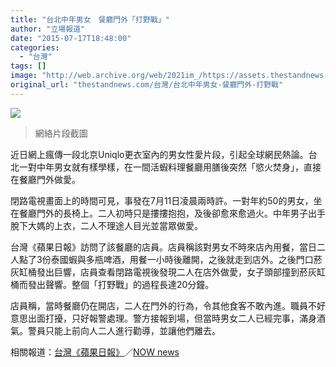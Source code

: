 ```yaml
---
title: "台北中年男女　餐廳門外「打野戰」"
author: "立場報道"
date: "2015-07-17T18:48:00"
categories:
  - "台灣"
tags: []
image: "http://web.archive.org/web/2021im_/https://assets.thestandnews.com/media/photos/Screen20Shot202015-07-1720at207.31.2820PM20120copy_OAbnk.png"
original_url: "thestandnews.com/台灣/台北中年男女-餐廳門外-打野戰"
---
```

![](http://web.archive.org/web/2021im_/https://assets.thestandnews.com/media/photos/Screen20Shot202015-07-1720at207.31.2820PM20120copy_OAbnk.png)
> 網絡片段截圖

近日網上瘋傳一段北京Uniqlo更衣室內的男女性愛片段，引起全球網民熱論。台北一對中年男女就有樣學樣，在一間活蝦料理餐廳用膳後突然「慾火焚身」，直接在餐廳門外做愛。

閉路電視畫面上的時間可見，事發在7月11日凌晨兩時許。一對年約50的男女，坐在餐廳門外的長椅上。二人初時只是摟摟抱抱，及後卻愈來愈過火。中年男子出手脫下大媽的上衣，二人不理途人目光並當眾做愛。

台灣《蘋果日報》訪問了該餐廳的店員。店員稱該對男女不時來店內用餐，當日二人點了3份泰國蝦與多瓶啤酒，用餐一小時後離開，之後就走到店外。之後門口菸灰缸桶發出巨響，店員查看閉路電視後發現二人在店外做愛，女子頭部撞到菸灰缸桶而發出聲響。整個「打野戰」的過程長達20分鐘。

店員稱，當時餐廳仍在開店，二人在門外的行為，令其他食客不敢內進。職員不好意思出面打擾，只好報警處理。警方接報到場，但當時男女二人已經完事，滿身酒氣。警員只能上前向人二人進行勸導，並讓他們離去。

相關報道：[台灣《蘋果日報》](http://web.archive.org/web/20211229061326/http://www.appledaily.com.tw/realtimenews/article/new/20150717/649662/)／[NOW news](http://web.archive.org/web/20211229061326/http://www.nownews.com/n/2015/07/17/1751367)